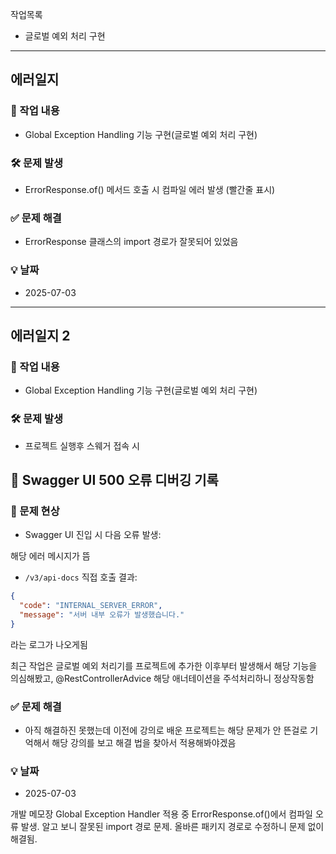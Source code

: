 
작업목록
- 글로벌 예외 처리 구현

----

## 에러일지

### 📌 작업 내용
- Global Exception Handling 기능 구현(글로벌 예외 처리 구현)

### 🛠 문제 발생
- ErrorResponse.of() 메서드 호출 시 컴파일 에러 발생 (빨간줄 표시)

### ✅ 문제 해결
- ErrorResponse 클래스의 import 경로가 잘못되어 있었음

### 💡 날짜
- 2025-07-03

----

## 에러일지 2

### 📌 작업 내용
- Global Exception Handling 기능 구현(글로벌 예외 처리 구현)

### 🛠 문제 발생
- 프로젝트 실행후 스웨거 접속 시

## 🐞 Swagger UI 500 오류 디버깅 기록

### 📌 문제 현상
- Swagger UI 진입 시 다음 오류 발생:

해당 에러 메시지가 뜸

- `/v3/api-docs` 직접 호출 결과:
```json
{
  "code": "INTERNAL_SERVER_ERROR",
  "message": "서버 내부 오류가 발생했습니다."
}
```
라는 로그가 나오게됨

최근 작업은 글로벌 예외 처리기를 프로젝트에 추가한 이후부터 발생해서 해당 기능을 의심해봤고,
@RestControllerAdvice 해당 애너테이션을 주석처리하니 정상작동함

### ✅ 문제 해결
- 아직 해결하진 못했는데 이전에 강의로 배운 프로젝트는 해당 문제가 안 뜬걸로 기억해서
해당 강의를 보고 해결 법을 찾아서 적용해봐야겠음

### 💡 날짜
- 2025-07-03


개발 메모장
Global Exception Handler 적용 중 ErrorResponse.of()에서 컴파일 오류 발생. 알고 보니 잘못된 import 경로 문제.
올바른 패키지 경로로 수정하니 문제 없이 해결됨.